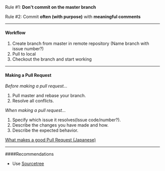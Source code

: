 Rule #1: **Don't commit on the master branch**

Rule #2: Commit **often (with purpose)** with **meaningful comments** 

---

#### Workflow
1. Create branch from master in remote repository (Name branch with issue number?)
2. Pull to local
3. Checkout the branch and start working

---

#### Making a Pull Request
*Before making a pull request...*
1. Pull master and rebase your branch.
2. Resolve all conflicts.

*When making a pull request...*
1. Specify which issue it resolves(Issue code/number?).
2. Describe the changes you have made and how.
3. Describe the expected behavior. 

[What makes a good Pull Request (Japanese)](https://hydrakecat.hatenablog.jp/entry/2018/06/30/%E3%83%AC%E3%83%93%E3%83%A5%E3%83%BC%E3%81%97%E3%81%A6%E3%82%82%E3%82%89%E3%81%84%E3%82%84%E3%81%99%E3%81%84PR%E3%81%AE%E6%9B%B8%E3%81%8D%E6%96%B9)

---

####Recommendations
- Use [Sourcetree](https://www.sourcetreeapp.com/)
